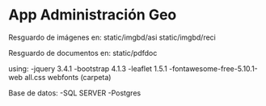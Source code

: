 App Administración Geo
======================

Resguardo de imágenes en:
 static/imgbd/asi
 static/imgbd/reci

Resguardo de documentos en:
 static/pdfdoc


using:
-jquery 3.4.1
-bootstrap 4.1.3
-leaflet 1.5.1
-fontawesome-free-5.10.1-web
    all.css
    webfonts (carpeta)

Base de datos:
-SQL SERVER
-Postgres

